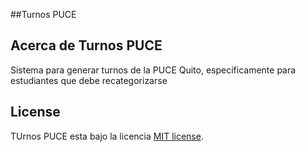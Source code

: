 ##Turnos PUCE

## Acerca de Turnos PUCE

Sistema para generar turnos de la PUCE Quito, específicamente para estudiantes que debe recategorizarse 


## License

TUrnos PUCE esta bajo la licencia  [MIT license](https://opensource.org/licenses/MIT).
